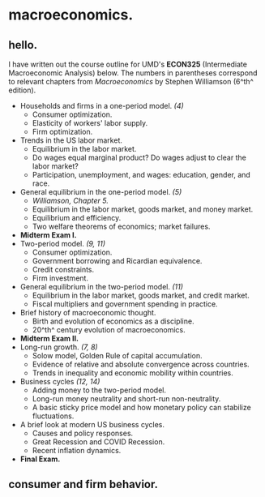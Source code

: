 # macroeconomics.

## hello.

I have written out the course outline for UMD's **ECON325** (Intermediate Macroeconomic Analysis) below. The numbers in parentheses correspond to relevant chapters from *Macroeconomics* by Stephen Williamson (6^th^ edition). 

- Households and firms in a one-period model. *(4)*
  - Consumer optimization.
  - Elasticity of workers' labor supply.
  - Firm optimization.
- Trends in the US labor market.
  - Equilibrium in the labor market.
  - Do wages equal marginal product? Do wages adjust to clear the labor market?
  - Participation, unemployment, and wages: education, gender, and race.
- General equilibrium in the one-period model. *(5)*
  - *Williamson, Chapter 5.*
  - Equilibrium in the labor market, goods market, and money market.
  - Equilibrium and efficiency.
  - Two welfare theorems of economics; market failures.
- **Midterm Exam I.** 
- Two-period model. *(9, 11)*
  - Consumer optimization.
  - Government borrowing and Ricardian equivalence.
  - Credit constraints.
  - Firm investment.
- General equilibrium in the two-period model. *(11)*
  - Equilibrium in the labor market, goods market, and credit market.
  - Fiscal multipliers and government spending in practice.
- Brief history of macroeconomic thought.
  - Birth and evolution of economics as a discipline.
  - 20^th^ century evolution of macroeconomics.
- **Midterm Exam II.**
- Long-run growth. *(7, 8)*
  - Solow model, Golden Rule of capital accumulation.
  - Evidence of relative and absolute convergence across countries.
  - Trends in inequality and economic mobility within countries.
- Business cycles *(12, 14)*
  - Adding money to the two-period model.
  - Long-run money neutrality and short-run non-neutrality.
  - A basic sticky price model and how monetary policy can stabilize fluctuations.
- A brief look at modern US business cycles.
  - Causes and policy responses.
  - Great Recession and COVID Recession.
  - Recent inflation dynamics.
- **Final Exam.**

## consumer and firm behavior. 





